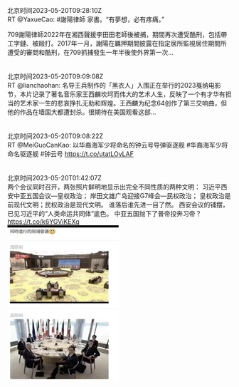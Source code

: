 北京时间2023-05-20T09:28:10Z<br>RT @YaxueCao: #謝陽律師 家書。“有夢想，必有疼痛。” 

709謝陽律師2022年在湘西聲援李田田老師後被捕，期間再次遭受酷刑，包括帶工字鏈、被毆打。2017年一月，謝陽在羈押期間披露在指定居所監視居住期間所遭受的審問和酷刑，在709抓捕發生一年半後使外界第一次…<br><br><br>北京时间2023-05-20T09:09:08Z<br>RT @lianchaohan: 名导王兵制作的「黑衣人」入围正在举行的2023戛纳电影节，本片记录了著名音乐家王西麟坎坷而伟大的艺术人生，反映了一个有才华有担当的艺术家一生的悲哀挣扎无助和辉煌。王西麟为纪念64创作了第三交响曲，但他的作品在墙国大都遭封杀。很期待在美国观看这部…<br><br><br>北京时间2023-05-20T09:08:22Z<br>RT @MeiGuoCanKao: 以华裔海军少将命名的钟云号导弹驱逐舰 #华裔海军少将命名驱逐舰 #钟云号 https://t.co/utatLOyLAF<br><br><br>北京时间2023-05-20T01:42:07Z<br>两个会议同时召开，两张照片鲜明地显示出完全不同性质的两种文明：
习近平西安中亚五国会议—皇权政治；
岸田文雄广岛迎接G7峰会—民权政治；
皇权政治是前现代文明；民权政治是现代文明。
谁落后谁先进一目了然。
西安会议的铺摆，已见习近平的“人类命运共同体”底色。
中亚五国抛下了普帝投奔习帝？ https://t.co/k6YGViKEXq<br><img src='/temp/image/2023/u-Month-5/1659615432553398272_0.jpg' width='250' height='350'><br><br>